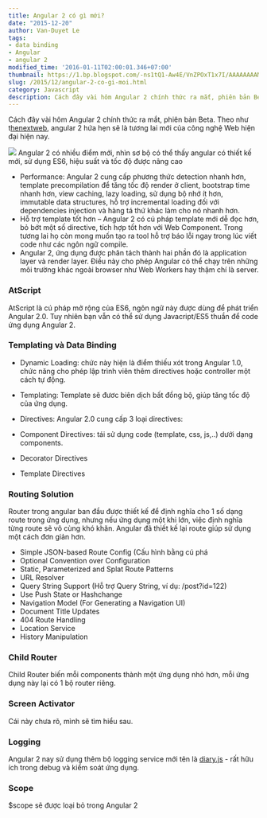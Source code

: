 ```yaml
---
title: Angular 2 có gì mới?
date: "2015-12-20"
author: Van-Duyet Le
tags:
- data binding
- Angular
- angular 2
modified_time: '2016-01-11T02:00:01.346+07:00'
thumbnail: https://1.bp.blogspot.com/-ns1tQ1-Aw4E/VnZPOxT1x7I/AAAAAAAAMGI/0am16xApXRU/s1600/angularjs_logo.svg_-650x401.png
slug: /2015/12/angular-2-co-gi-moi.html
category: Javascript
description: Cách đây vài hôm Angular 2 chính thức ra mắt, phiên bản Beta
---
```


Cách đây vài hôm Angular 2 chính thức ra mắt, phiên bản Beta. Theo như t[henextweb](http://thenextweb.com/dd/2015/12/16/angular-2-hits-beta-and-its-a-big-deal-for-the-future-of-the-web/), angular 2 hứa hẹn sẽ là tương lai mới của công nghệ Web hiện đại hiện nay.

![](https://1.bp.blogspot.com/-ns1tQ1-Aw4E/VnZPOxT1x7I/AAAAAAAAMGI/0am16xApXRU/s1600/angularjs_logo.svg_-650x401.png)
Angular 2 có nhiều điểm mới, nhìn sơ bộ có thể thấy angular có thiết kế mới, sử dụng ES6, hiệu suất và tốc độ được nâng cao

- Performance: Angular 2  cung cấp phương thức detection nhanh hơn, template precompilation để tăng tốc độ render ở client, bootstrap time nhanh hơn, view caching, lazy loading, sử dụng bộ nhớ ít hơn, immutable data structures, hỗ trợ incremental loading đối với dependencies injection và hàng tá thứ khác làm cho nó nhanh hơn.
- Hỗ trợ template tốt hơn – Angular 2 có cú pháp template mới dễ đọc hơn, bỏ bớt một số directive, tích hợp tốt hơn với Web Component. Trong tương lai họ còn mong muốn tạo ra tool hỗ trợ báo lỗi ngay trong lúc viết code như các ngôn ngữ compile.
- Angular 2, ứng dụng được phân tách thành hai phần đó là application layer và render layer. Điều này cho phép Angular có thể chạy trên những môi trường khác ngoài browser như Web Workers hay thậm chí là server.

### AtScript ###
AtScript là cú pháp mở rộng của ES6, ngôn ngữ này được dùng để phát triển Angular 2.0. Tuy nhiên bạn vẫn có thể sử dụng Javacript/ES5 thuần để code ứng dụng Angular 2.
### Templating và Data Binding ###

- Dynamic Loading: chức này hiện là điểm thiếu xót trong Angular 1.0, chức năng cho phép lập trình viên thêm directives hoặc controller một cách tự động.
- Templating: Template sẽ đươc biên dịch bất đồng bộ, giúp tăng tốc độ của ứng dụng.
- Directives: Angular 2.0 cung cấp 3 loại directives:

- Component Directives: tái sử dụng code (template, css, js,..) dưới dạng components.
- Decorator Directives
- Template Directives

### Routing Solution ###

Router trong angular ban đầu được thiết kế để định nghĩa cho 1 số dạng route trong ứng dụng, nhưng nếu ứng dụng một khi lớn, việc định nghĩa từng route sẽ vô cùng khó khăn. Angular đã thiết kế lại route giúp sử dụng một cách đơn giản hơn. 

- Simple JSON-based Route Config (Cấu hình bằng cú phá
- Optional Convention over Configuration
- Static, Parameterized and Splat Route Patterns
- URL Resolver
- Query String Support (Hỗ trợ Query String, ví dụ: /post?id=122)
- Use Push State or Hashchange
- Navigation Model (For Generating a Navigation UI)
- Document Title Updates
- 404 Route Handling
- Location Service
- History Manipulation

### Child Router ###

Child Router biến mỗi components thành một ứng dụng nhỏ hơn, mỗi ứng dụng này lại có 1 bộ router riêng.

### Screen Activator ###

Cái này chưa rõ, mình sẽ tìm hiểu sau.

### Logging ###

Angular 2 nay sử dụng thêm bộ logging service mới tên là [diary.js](https://github.com/angular/diary.js/tree/master) - rất hữu ích trong debug và kiểm soát ứng dụng. 

### Scope ###

$scope sẽ được loại bỏ trong Angular 2
